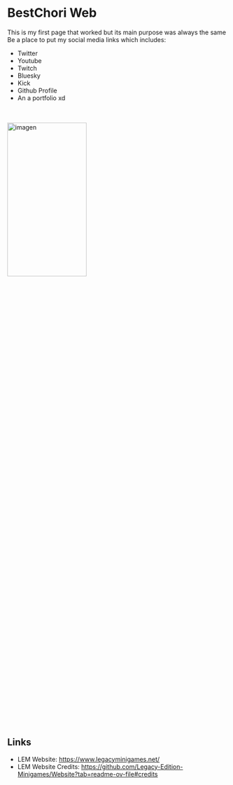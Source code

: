 <h1>
  BestChori Web
</h1>

<p>
  This is my first page that worked but its main purpose was always the same
  Be a place to put my social media links which includes:
</p>
<ul>
  <li> Twitter </li>
  <li> Youtube </li>
  <li> Twitch </li>
  <li> Bluesky </li>
  <li> Kick </li>
  <li> Github Profile </li>
  <li> An a portfolio xd</li>
</ul>


<br>
<br>
<img width="60%" height="30%" alt="imagen" src="https://github.com/user-attachments/assets/7f3e12f5-b793-4681-a1da-9036cc2a30fd" style="aling: center"/>






<br>
<br>
<br>
<br>
<br>
<br>
<br>
<br>
<br>
<br>
<br>
<br>
<br>
<h2>
  Links
</h4>

- LEM Website: https://www.legacyminigames.net/
- LEM Website Credits: https://github.com/Legacy-Edition-Minigames/Website?tab=readme-ov-file#credits
